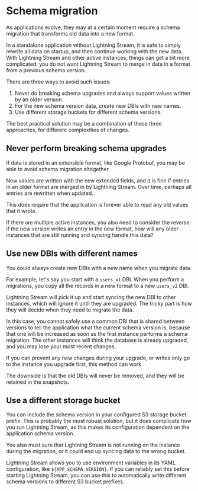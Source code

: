 # Schema migration

As applications evolve, they may at a certain moment require a schema migration that transforms old data into a new format.

In a standalone application without Lightning Stream, it is safe to simply rewrite all data on
startup, and then continue working with the new data. With Lightning Stream and other active
instances, things can get a bit more complicated: you do not want Lightning Stream to merge
in data in a format from a previous schema version.

There are three ways to avoid such issues:

1. Never do breaking schema upgrades and always support values written by an older version.
2. For the new schema version data, create new DBIs with new names.
3. Use different storage buckets for different schema versions.

The best practical solution may be a combination of these three approaches, for different complexities
of changes.


## Never perform breaking schema upgrades

If data is stored in an extensible format, like Google Protobuf, you may be able to avoid
schema migration altogether. 

New values are written with the new extended fields, and it is fine if entries in an older format
are merged in by Lightning Stream. Over time, perhaps all entries are rewritten when updated.

This does require that the application is forever able to read any old values that it wrote.

If there are multiple active instances, you also need to consider the reverse: if the new version
writes an entry in the new format, how will any older instances that are still running and syncing
handle this data?


## Use new DBIs with different names

You could always create new DBIs with a new name when you migrate data.

For example, let's say you start with a `users_v1` DBI. When you perform a migrations, you
copy all the records in a new format to a new `users_v2` DBI.

Lightning Stream will pick it up and start syncing the new DBI to other instances, which will
ignore it until they are upgraded. The tricky part is how they will decide when they need to
migrate the data.

In this case, you cannot safely use a common DBI that is shared between versions to tell the application
what the current schema version is, because that one will be increased as soon as the first instance
performs a schema migration. The other instances will think the database is already upgraded, and you
may lose your most recent changes.

If you can prevent any new changes during your upgrade, or writes only go to the instance you
upgrade first, this method can work.

The downside is that the old DBIs will never be removed, and they will be retained in the snapshots.


## Use a different storage bucket

You can include the schema version in your configured S3 storage bucket prefix. This is probably
the most robust solution, but it does complicate how you run Lightning Stream, as this makes
its configuration dependent on the application schema version.

You also must sure that Lightning Stream is not running on the instance during the migration, or
it could end up syncing data to the wrong bucket.

Lightning Stream allows you to use environment variables in its YAML configuration, like
`${APP_SCHEMA_VERSION}`. If you can reliably set this before starting Lightning Stream, you can use
this to automatically write different schema versions to different S3 bucket prefixes.
